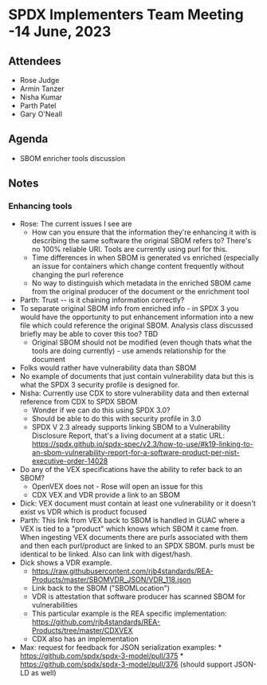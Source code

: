 # SPDX Implementers Team Meeting -14 June, 2023

## Attendees
* Rose Judge
* Armin Tanzer
* Nisha Kumar
* Parth Patel
* Gary O'Neall

## Agenda
* SBOM enricher tools discussion

## Notes
### Enhancing tools
* Rose: The current issues I see are
  * How can you ensure that the information they're enhancing it with is describing the same software the original SBOM refers to? There's no 100% reliable URI. Tools are currently using purl for this.
  * Time differences in when SBOM is generated vs enriched (especially an issue for containers which change content frequently without changing the purl reference
  * No way to distinguish which metadata in the enriched SBOM came from the original producer of the document or the enrichment tool
* Parth: Trust -- is it chaining information correctly?
* To separate original SBOM info from enriched info - in SPDX 3 you would have the opportunity to put enhancement information into a new file which could reference the original SBOM. Analysis class discussed briefly may be able to cover this too? TBD
  * Original SBOM should not be modified (even though thats what the tools are doing currently) - use amends relationship for the document
* Folks would rather have vulnerability data than SBOM
* No example of documents that just contain vulnerability data but this is what the SPDX 3 security profile is designed for.
* Nisha: Currently use CDX to store vulnerability data and then external reference from CDX to SPDX SBOM
  * Wonder if we can do this using SPDX 3.0? 
  * Should be able to do this with security profile in 3.0
  * SPDX V 2.3 already supports linking SBOM to a Vulnerability Disclosure Report, that's a living document at a static URL: https://spdx.github.io/spdx-spec/v2.3/how-to-use/#k19-linking-to-an-sbom-vulnerability-report-for-a-software-product-per-nist-executive-order-14028
* Do any of the VEX specifications have the ability to refer back to an SBOM?
  * OpenVEX does not - Rose will open an issue for this
  * CDX VEX and VDR provide a link to an SBOM
* Dick: VEX document must contain at least one vulnerability or it doesn't exist vs VDR which is product focused
* Parth: This link from VEX back to SBOM is handled in GUAC where a VEX is tied to a "product" which knows which SBOM it came from. When ingesting VEX documents there are purls associated with them and then each purl/product are linked to an SPDX SBOM. purls must be identical to be linked. Also can link with digest/hash. 
* Dick shows a VDR example.
  * https://raw.githubusercontent.com/rjb4standards/REA-Products/master/SBOMVDR_JSON/VDR_118.json
  * Link back to the SBOM ("SBOMLocation") 
  * VDR is attestation that software producer has scanned SBOM for vulnerabilities
  * This particular example is the REA specific implementation: https://github.com/rjb4standards/REA-Products/tree/master/CDXVEX
  * CDX also has an implementation
* Max: request for feedback for JSON serialization examples:
      * https://github.com/spdx/spdx-3-model/pull/375
      * https://github.com/spdx/spdx-3-model/pull/376 (should support JSON-LD as well)
